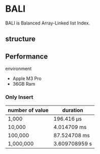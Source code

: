 # BALI

BALI is Balanced Array-Linked list Index.

## structure



## Performance

environment

- Apple M3 Pro
- 36GB Ram

### Only Insert

|number of value|duration|
|---|---|
|1,000|196.416 µs|
|10,000|4.014709 ms|
|100,000|87.524708 ms|
|1,000,000|3.609708959 s|

